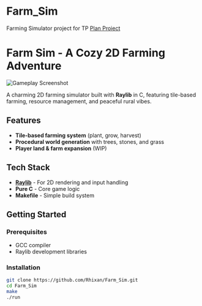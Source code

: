 # Farm_Sim
Farming Simulator project for TP
[Plan Proiect](https://docs.google.com/document/d/1F0IUWtm2kra7U3UgHD2xAtJQ0tAT_FTatIoby1ASKjk/edit?usp=sharing)

# Farm Sim - A Cozy 2D Farming Adventure

![Gameplay Screenshot](screenshots/gameplay.png) <!-- Add a screenshot later -->

A charming 2D farming simulator built with **Raylib** in C, featuring tile-based farming, resource management, and peaceful rural vibes.

## Features

- **Tile-based farming system** (plant, grow, harvest)
- **Procedural world generation** with trees, stones, and grass
- **Player land & farm expansion** (WIP)

## Tech Stack

- [**Raylib**](https://github.com/raysan5/raylib/tree/b529f52dab31a2f558391f37e250e338e87311b7) - For 2D rendering and input handling
- **Pure C** - Core game logic
- **Makefile** - Simple build system

## Getting Started

### Prerequisites
- GCC compiler
- Raylib development libraries

### Installation
```bash
git clone https://github.com/Rhixan/Farm_Sim.git
cd Farm_Sim
make
./run
